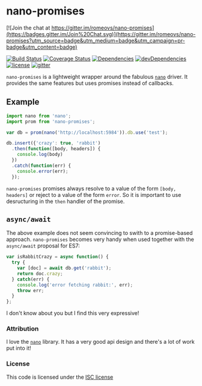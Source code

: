 # nano-promises

[![Join the chat at https://gitter.im/romeovs/nano-promises](https://badges.gitter.im/Join%20Chat.svg)](https://gitter.im/romeovs/nano-promises?utm_source=badge&utm_medium=badge&utm_campaign=pr-badge&utm_content=badge)

[![Build Status](https://img.shields.io/travis/romeovs/nano-promises.svg?style=flat-square)][travis]
[![Coverage Status](https://img.shields.io/coveralls/romeovs/nano-promises/badge.svg?style=flat-square)][coveralls]
[![Dependencies](https://img.shields.io/david/romeovs/nano-promises.svg?style=flat-square)][david]
[![devDependencies](https://img.shields.io/david/dev/romeovs/nano-promises.svg?style=flat-square)][david-dev]
[![license](https://img.shields.io/badge/license-ISC-373737.svg?style=flat-square)][license]
[![gitter](https://img.shields.io/badge/GITTER-join%20chat%20→-00d86e.svg?style=flat-square)][gitter]

`nano-promises` is a lightweight wrapper around the fabulous
[`nano`][nano] driver.  It provides
the same features but uses promises instead of callbacks.

## Example
```js
import nano from 'nano';
import prom from 'nano-promises';

var db = prom(nano('http://localhost:5984')).db.use('test');

db.insert({'crazy': true, 'rabbit')
  .then(function([body, headers]) {
    console.log(body)
  })
  .catch(function(err) {
    console.error(err);
  });

```

`nano-promises` promises always resolve to a value of the form `[body,
headers]` or reject to a value of the form `error`.  So it is important to
use desructuring in the `then` handler of the promise.

## `async/await`

The above example does not seem convincing to swith to a promise-based
approach. `nano-promises` becomes very handy when used together
with the `async/await` proposal for ES7:

```js
var isRabbitCrazy = async function() {
  try {
    var [doc] = await db.get('rabbit');
    return doc.crazy;
  } catch(err) {
    console.log('error fetching rabbit:', err);
    throw err;
  }
};

```

I don't know about you but I find this very expressive!


### Attribution
I love the [`nano`][nano] library.  It has a very good api design and there's
a lot of work put into it! 

### License
This code is licensed under the [ISC license][license]

[travis]:    https://travis-ci.org/romeovs/nano-promises
[coveralls]: https://coveralls.io/r/romeovs/nano-promises?branch=master
[david]:     https://david-dm.org/romeovs/nano-promises
[david-dev]: https://david-dm.org/romeovs/nano-promises#info=devDependencies
[license]:   ./LICENSE
[gitter]:    https://gitter.im/romeovs/nano-promises?utm_source=badge&utm_medium=badge&utm_campaign=pr-badge&utm_content=badge
[nano]:      https://github.com/dscape/nano#nanousename
